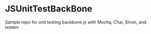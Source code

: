JSUnitTestBackBone
==================

Sample repo for unit testing backbone.js with Mocha, Chai, Sinon, and testem
